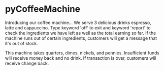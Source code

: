 # pyCoffeeMachine

Introducing our coffee machine...
We serve 3 delicious drinks espresso, latte and cappuccino. Type keyword 'off' to exit and keyword 'report' to check the ingredients we have left as well as the total earning so far. If the machine runs out of certain ingredients, customers will get a message that it's out of stock.

This machine takes quarters, dimes, nickels, and pennies. Insufficient funds will receive money back and no drink. If transaction is over, customers will receive change back.
